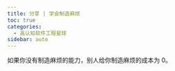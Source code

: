 ```yaml
---
title: 分享 | 学会制造麻烦
toc: true
categories: 
  - 高认知软件工程星球
sidebar: auto
---
```


如果你没有制造麻烦的能力，别人给你制造麻烦的成本为 0。

